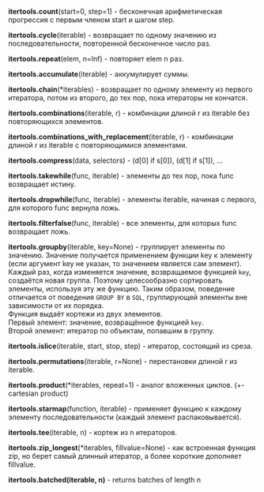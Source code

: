 **itertools.count**(start=0, step=1) - бесконечная арифметическая прогрессия с первым членом start и шагом step.

**itertools.cycle**(iterable) - возвращает по одному значению из последовательности, повторенной бесконечное число раз.

**itertools.repeat**(elem, n=Inf) - повторяет elem n раз.

**itertools.accumulate**(iterable) - аккумулирует суммы.

**itertools.chain**(*iterables) - возвращает по одному элементу из первого итератора, потом из второго, до тех пор, пока итераторы не кончатся.

**itertools.combinations**(iterable, r) - комбинации длиной r из iterable без повторяющихся элементов.

**itertools.combinations_with_replacement**(iterable, r) - комбинации длиной r из iterable с повторяющимися элементами.

**itertools.compress**(data, selectors) - (d[0] if s[0]), (d[1] if s[1]), ...

**itertools.takewhile**(func, iterable) - элементы до тех пор, пока func возвращает истину.

**itertools.dropwhile**(func, iterable) - элементы iterable, начиная с первого, для которого func вернула ложь.

**itertools.filterfalse**(func, iterable) - все элементы, для которых func возвращает ложь.

**itertools.groupby**(iterable, key=None) - группирует элементы по значению. Значение получается применением функции key к элементу (если аргумент key не указан, то значением является сам элемент).
Каждый раз, когда изменяется значение, возвращаемое функцией `key`, создаётся новая группа. Поэтому целесообразно сортировать элементы, используя эту же функцию. Таким образом, поведение отличается от поведения `GROUP BY` в `SQL`, группирующей элементы вне зависимости от их порядка.  
Функция выдаёт кортежи из двух элементов.  
Первый элемент: значение, возвращённое функцией `key`.  
Второй элемент: итератор по объектам, попавшим в группу.

**itertools.islice**(iterable, start, stop, step) - итератор, состоящий из среза.

**itertools.permutations**(iterable, r=None) - перестановки длиной r из iterable.

**itertools.product**(*iterables, repeat=1) - аналог вложенных циклов. (+- cartesian product)

**itertools.starmap**(function, iterable) - применяет функцию к каждому элементу 
последовательности (каждый элемент распаковывается).

**itertools.tee**(iterable, n) - кортеж из n итераторов.

**itertools.zip_longest**(*iterables, fillvalue=None) - как встроенная функция zip, но берет самый длинный итератор, а более короткие дополняет fillvalue.

**itertools.batched(iterable, n)** - returns batches of length n
